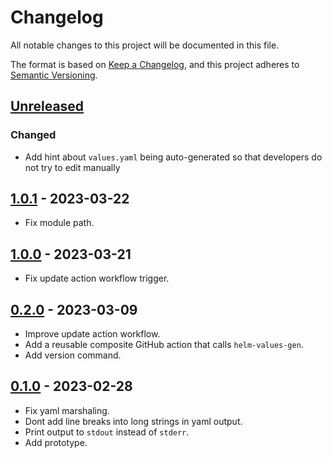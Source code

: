 # Changelog

All notable changes to this project will be documented in this file.

The format is based on [Keep a Changelog](https://keepachangelog.com/en/1.0.0/),
and this project adheres to [Semantic Versioning](https://semver.org/spec/v2.0.0.html).



## [Unreleased]

### Changed

- Add hint about `values.yaml` being auto-generated so that developers do not try to edit manually

## [1.0.1] - 2023-03-22

- Fix module path.

## [1.0.0] - 2023-03-21

- Fix update action workflow trigger.

## [0.2.0] - 2023-03-09

- Improve update action workflow.
- Add a reusable composite GitHub action that calls `helm-values-gen`.
- Add version command.

## [0.1.0] - 2023-02-28

- Fix yaml marshaling.
- Dont add line breaks into long strings in yaml output.
- Print output to `stdout` instead of `stderr`.
- Add prototype.


[Unreleased]: https://github.com/giantswarm/helm-values-gen/compare/v1.0.1...HEAD
[1.0.1]: https://github.com/giantswarm/helm-values-gen/compare/v1.0.0...v1.0.1
[1.0.0]: https://github.com/giantswarm/helm-values-gen/compare/v0.2.0...v1.0.0
[0.2.0]: https://github.com/giantswarm/helm-values-gen/compare/v0.1.0...v0.2.0
[0.1.0]: https://github.com/giantswarm/helm-values-gen/releases/tag/v0.1.0
